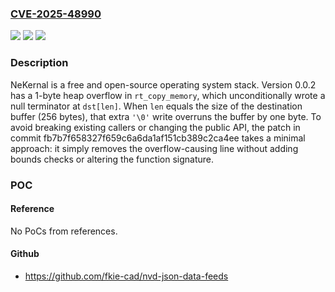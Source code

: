 ### [CVE-2025-48990](https://cve.mitre.org/cgi-bin/cvename.cgi?name=CVE-2025-48990)
![](https://img.shields.io/static/v1?label=Product&message=nekernel&color=blue)
![](https://img.shields.io/static/v1?label=Version&message=%3D%200.0.2%20&color=brightgreen)
![](https://img.shields.io/static/v1?label=Vulnerability&message=CWE-122%3A%20Heap-based%20Buffer%20Overflow&color=brightgreen)

### Description

NeKernal is a free and open-source operating system stack. Version 0.0.2 has a 1-byte heap overflow in `rt_copy_memory`, which unconditionally wrote a null terminator at `dst[len]`. When `len` equals the size of the destination buffer (256 bytes), that extra `'\0'` write overruns the buffer by one byte. To avoid breaking existing callers or changing the public API, the patch in commit fb7b7f658327f659c6a6da1af151cb389c2ca4ee takes a minimal approach: it simply removes the overflow-causing line without adding bounds checks or altering the function signature.

### POC

#### Reference
No PoCs from references.

#### Github
- https://github.com/fkie-cad/nvd-json-data-feeds

